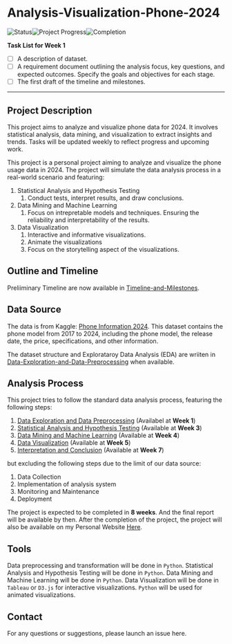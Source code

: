 # Analysis-Visualization-Phone-2024
![Status](https://img.shields.io/badge/Status-in%20progress-blue)![Project Progress](https://img.shields.io/badge/Progress-12.5%20-brightgreen)![Completion](https://img.shields.io/badge/Completion-Q4%202024-orange)

**Task List for Week 1**
- [ ] A description of dataset.
- [ ] A requirement document outlining the analysis focus, key questions, and expected outcomes. Specify the goals and objectives for each stage.
- [ ] The first draft of the timeline and milestones.

---

## Project Description
This project aims to analyze and visualize phone data for 2024. It involves statistical analysis, data mining, and visualization to extract insights and trends. Tasks will be updated weekly to reflect progress and upcoming work.

This project is a personal project aiming to analyze and visualize the phone usage data in 2024. The project will simulate the data analysis process in a real-world scenario and featuring:
1. Statistical Analysis and Hypothesis Testing
   1. Conduct tests, interpret results, and draw conclusions.
2. Data Mining and Machine Learning
   1. Focus on intrepretable models and techniques. Ensuring the reliability and interpretability of the results.
3. Data Visualization
   1. Interactive and informative visualizations.
   2. Animate the visualizations
   3. Focus on the storytelling aspect of the visualizations.

## Outline and Timeline

Preliiminary Timeline are now available in [Timeline-and-Milestones](./Project-Timeline/Timeline-and-Milestones-Preliminary.md).

## Data Source

The data is from Kaggle: [Phone Information 2024](https://www.kaggle.com/datasets/willianoliveiragibin/phone-information-2024). This dataset contains the phone model from 2017 to 2024, including the phone model, the release date, the price, specifications, and other information.

The dataset structure and Explorataroy Data Analysis (EDA) are wriiten in [Data-Exploration-and-Data-Preprocessing](./Data-Exploration-and-Data-Preprocessing/Data-Exploration-and-Data-Preprocessing.md) when available.

## Analysis Process

This project tries to follow the standard data analysis process, featuring the following steps:
1. [Data Exploration and Data Preprocessing]() (Availabel at **Week 1**)
2. [Statistical Analysis and Hypothesis Testing]() (Available at **Week 3**)
3. [Data Mining and Machine Learning]() (Available at **Week 4**)
4. [Data Visualization]() (Available at **Week 5**)
5. [Interpretation and Conclusion]() (Available at **Week 7**)

but excluding the following steps due to the limit of our data source:
1. Data Collection
2. Implementation of analysis system
3. Monitoring and Maintenance
4. Deployment

The project is expected to be completed in **8 weeks**. And the final report will be available by then.
After the completion of the project, the project will also be available on my Personal Website [Here](https://www.example.com).

## Tools

Data preprocessing and transformation will be done in `Python`.
Statistical Analysis and Hypothesis Testing will be done in `Python`.
Data Mining and Machine Learning will be done in `Python`.
Data Visualization will be done in `Tableau` or `D3.js` for interactive visualizations. `Python` will be used for animated visualizations.

## Contact

For any questions or suggestions, please launch an issue here.
